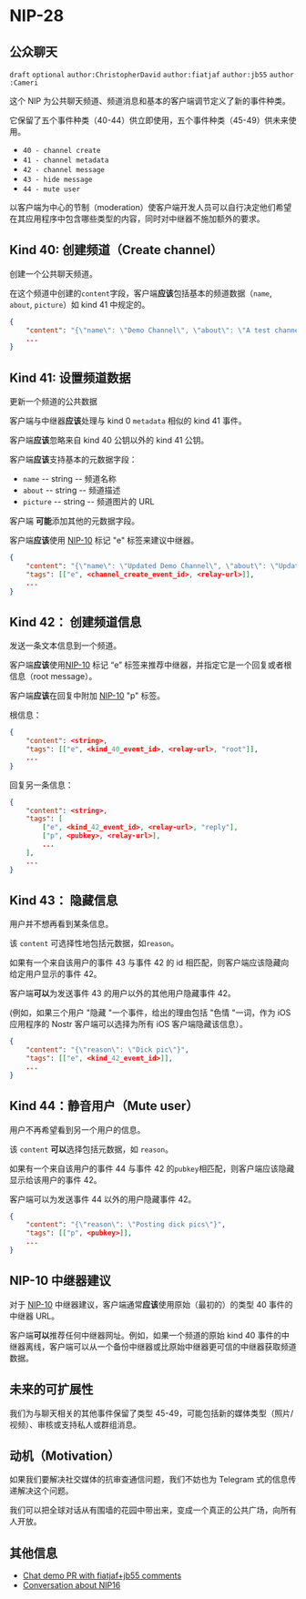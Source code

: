# NIP-28

## 公众聊天

`draft` `optional` `author:ChristopherDavid` `author:fiatjaf` `author:jb55` `author:Cameri`

这个 NIP 为公共聊天频道、频道消息和基本的客户端调节定义了新的事件种类。

它保留了五个事件种类（40-44）供立即使用，五个事件种类（45-49）供未来使用。

- `40 - channel create`
- `41 - channel metadata`
- `42 - channel message`
- `43 - hide message`
- `44 - mute user`

以客户端为中心的节制（moderation）使客户端开发人员可以自行决定他们希望在其应用程序中包含哪些类型的内容，同时对中继器不施加额外的要求。

## Kind 40: 创建频道（Create channel）

创建一个公共聊天频道。

在这个频道中创建的`content`字段，客户端**应该**包括基本的频道数据（`name`, `about`, `picture`）如 kind 41 中规定的。

```json
{
    "content": "{\"name\": \"Demo Channel\", \"about\": \"A test channel.\", \"picture\": \"https://placekitten.com/200/200\"}",
    ...
}
```

## Kind 41: 设置频道数据

更新一个频道的公共数据

客户端与中继器**应该**处理与 kind 0 `metadata` 相似的 kind 41 事件。

客户端**应该**忽略来自 kind 40 公钥以外的 kind 41 公钥。

客户端**应该**支持基本的元数据字段：

- `name` -- string -- 频道名称
- `about` -- string -- 频道描述
- `picture` -- string -- 频道图片的 URL

客户端 **可能**添加其他的元数据字段。

客户端**应该**使用 [NIP-10](https://github.com/nerd010/nips-chinese/blob/main/10.md) 标记 "e" 标签来建议中继器。

```json
{
    "content": "{\"name\": \"Updated Demo Channel\", \"about\": \"Updating a test channel.\", \"picture\": \"https://placekitten.com/201/201\"}",
    "tags": [["e", <channel_create_event_id>, <relay-url>]],
    ...
}
```

## Kind 42： 创建频道信息

发送一条文本信息到一个频道。

客户端**应该**使用[NIP-10](https://github.com/nerd010/nips-chinese/blob/main/10.md) 标记 “e” 标签来推荐中继器，并指定它是一个回复或者根信息（root message）。

客户端**应该**在回复中附加 [NIP-10](https://github.com/nerd010/nips-chinese/blob/main/10.md) "p" 标签。

根信息：

```json
{
    "content": <string>,
    "tags": [["e", <kind_40_event_id>, <relay-url>, "root"]],
    ...
}
```

回复另一条信息：

```json
{
    "content": <string>,
    "tags": [
        ["e", <kind_42_event_id>, <relay-url>, "reply"],
        ["p", <pubkey>, <relay-url>],
        ...
    ],
    ...
}
```

## Kind 43： 隐藏信息

用户并不想再看到某条信息。

该 `content` 可选择性地包括元数据，如`reason`。

如果有一个来自该用户的事件 43 与事件 42 的 id 相匹配，则客户端应该隐藏向给定用户显示的事件 42。

客户端**可以**为发送事件 43 的用户以外的其他用户隐藏事件 42。

(例如，如果三个用户 "隐藏 "一个事件，给出的理由包括 "色情 "一词，作为 iOS 应用程序的 Nostr 客户端可以选择为所有 iOS 客户端隐藏该信息）。

```json
{
    "content": "{\"reason\": \"Dick pic\"}",
    "tags": [["e", <kind_42_event_id>]],
    ...
}
```

## Kind 44：静音用户（Mute user）

用户不再希望看到另一个用户的信息。

该 `content` **可以**选择包括元数据，如 `reason`。

如果有一个来自该用户的事件 44 与事件 42 的`pubkey`相匹配，则客户端应该隐藏显示给该用户的事件 42。

客户端可以为发送事件 44 以外的用户隐藏事件 42。

```json
{
    "content": "{\"reason\": \"Posting dick pics\"}",
    "tags": [["p", <pubkey>]],
    ...
}
```

## NIP-10 中继器建议

对于 [NIP-10](https://github.com/nerd010/nips-chinese/blob/main/10.md) 中继器建议，客户端通常**应该**使用原始（最初的）的类型 40 事件的中继器 URL。

客户端**可以**推荐任何中继器网址。例如，如果一个频道的原始 kind 40 事件的中继器离线，客户端可以从一个备份中继器或比原始中继器更可信的中继器获取频道数据。

## 未来的可扩展性

我们为与聊天相关的其他事件保留了类型 45-49，可能包括新的媒体类型（照片/视频）、审核或支持私人或群组消息。

## 动机（Motivation）

如果我们要解决社交媒体的抗审查通信问题，我们不妨也为 Telegram 式的信息传递解决这个问题。

我们可以把全球对话从有围墙的花园中带出来，变成一个真正的公共广场，向所有人开放。

## 其他信息

- [Chat demo PR with fiatjaf+jb55 comments](https://github.com/ArcadeCity/arcade/pull/28)
- [Conversation about NIP16](https://t.me/nostr_protocol/29566)


